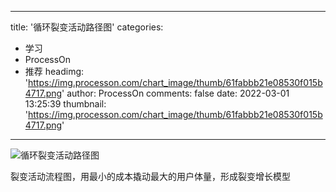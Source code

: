 
---
title: '循环裂变活动路径图'
categories: 
 - 学习
 - ProcessOn
 - 推荐
headimg: 'https://img.processon.com/chart_image/thumb/61fabbb21e08530f015b4717.png'
author: ProcessOn
comments: false
date: 2022-03-01 13:25:39
thumbnail: 'https://img.processon.com/chart_image/thumb/61fabbb21e08530f015b4717.png'
---

<div>   
<img class="thumb" alt="循环裂变活动路径图" src="https://img.processon.com/chart_image/thumb/61fabbb21e08530f015b4717.png" referrerpolicy="no-referrer">
<p>裂变活动流程图，用最小的成本撬动最大的用户体量，形成裂变增长模型</p>  
</div>
            